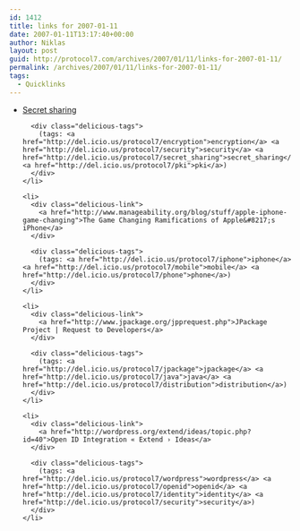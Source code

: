 ```yaml
---
id: 1412
title: links for 2007-01-11
date: 2007-01-11T13:17:40+00:00
author: Niklas
layout: post
guid: http://protocol7.com/archives/2007/01/11/links-for-2007-01-11/
permalink: /archives/2007/01/11/links-for-2007-01-11/
tags:
  - Quicklinks
---
```

<div class='microid-72050fe534f84a70879a2920af1a9aa5d19b3ec6'>
  <ul class="delicious">
    <li>
      <div class="delicious-link">
        <a href="http://en.wikipedia.org/wiki/Secret_splitting">Secret sharing</a>
      </div>
      
      <div class="delicious-tags">
        (tags: <a href="http://del.icio.us/protocol7/encryption">encryption</a> <a href="http://del.icio.us/protocol7/security">security</a> <a href="http://del.icio.us/protocol7/secret_sharing">secret_sharing</a> <a href="http://del.icio.us/protocol7/pki">pki</a>)
      </div>
    </li>
    
    <li>
      <div class="delicious-link">
        <a href="http://www.manageability.org/blog/stuff/apple-iphone-game-changing">The Game Changing Ramifications of Apple&#8217;s iPhone</a>
      </div>
      
      <div class="delicious-tags">
        (tags: <a href="http://del.icio.us/protocol7/iphone">iphone</a> <a href="http://del.icio.us/protocol7/mobile">mobile</a> <a href="http://del.icio.us/protocol7/phone">phone</a>)
      </div>
    </li>
    
    <li>
      <div class="delicious-link">
        <a href="http://www.jpackage.org/jpprequest.php">JPackage Project | Request to Developers</a>
      </div>
      
      <div class="delicious-tags">
        (tags: <a href="http://del.icio.us/protocol7/jpackage">jpackage</a> <a href="http://del.icio.us/protocol7/java">java</a> <a href="http://del.icio.us/protocol7/distribution">distribution</a>)
      </div>
    </li>
    
    <li>
      <div class="delicious-link">
        <a href="http://wordpress.org/extend/ideas/topic.php?id=40">Open ID Integration « Extend › Ideas</a>
      </div>
      
      <div class="delicious-tags">
        (tags: <a href="http://del.icio.us/protocol7/wordpress">wordpress</a> <a href="http://del.icio.us/protocol7/openid">openid</a> <a href="http://del.icio.us/protocol7/identity">identity</a> <a href="http://del.icio.us/protocol7/security">security</a>)
      </div>
    </li>
  </ul>
</div>